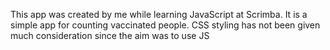 This app was created by me while learning JavaScript at Scrimba. It is a simple app for counting vaccinated people. CSS styling has not been given much consideration since the aim was to use JS
